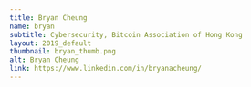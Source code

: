 ```yaml
---
title: Bryan Cheung
name: bryan
subtitle: Cybersecurity, Bitcoin Association of Hong Kong
layout: 2019_default
thumbnail: bryan_thumb.png
alt: Bryan Cheung
link: https://www.linkedin.com/in/bryanacheung/
---
```

